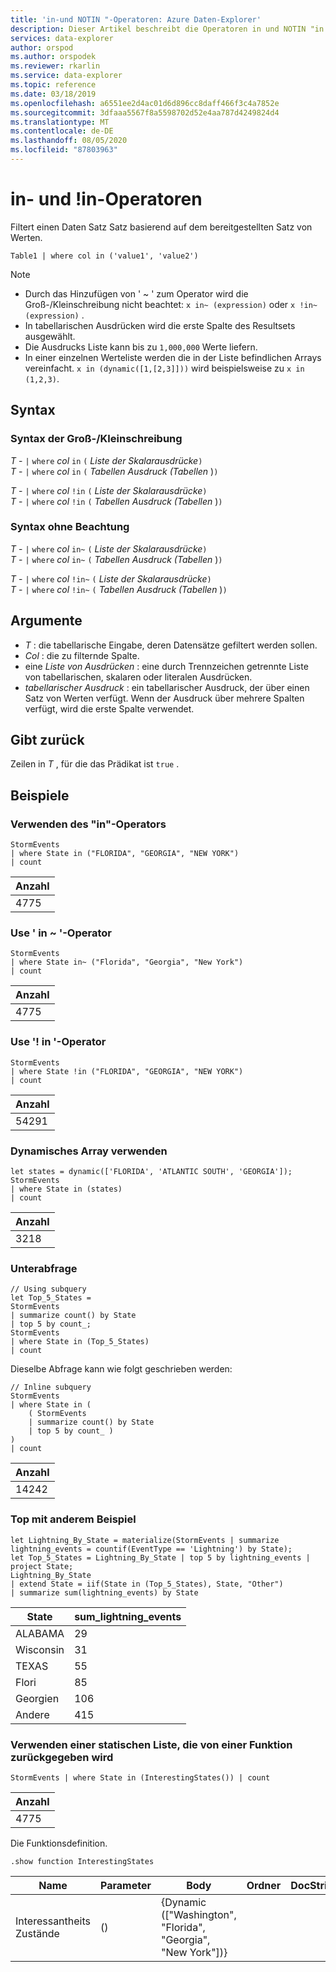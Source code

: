 ```yaml
---
title: 'in-und NOTIN "-Operatoren: Azure Daten-Explorer'
description: Dieser Artikel beschreibt die Operatoren in und NOTIN "in Azure Daten-Explorer.
services: data-explorer
author: orspod
ms.author: orspodek
ms.reviewer: rkarlin
ms.service: data-explorer
ms.topic: reference
ms.date: 03/18/2019
ms.openlocfilehash: a6551ee2d4ac01d6d896cc8daff466f3c4a7852e
ms.sourcegitcommit: 3dfaaa5567f8a5598702d52e4aa787d4249824d4
ms.translationtype: MT
ms.contentlocale: de-DE
ms.lasthandoff: 08/05/2020
ms.locfileid: "87803963"
---
```

# <a name="in-and-in-operators"></a>in- und !in-Operatoren

Filtert einen Daten Satz Satz basierend auf dem bereitgestellten Satz von Werten.

```kusto
Table1 | where col in ('value1', 'value2')
```

> [!NOTE]
> * Durch das Hinzufügen von ' ~ ' zum Operator wird die Groß-/Kleinschreibung nicht beachtet: `x in~ (expression)` oder `x !in~ (expression)` .
> * In tabellarischen Ausdrücken wird die erste Spalte des Resultsets ausgewählt.
> * Die Ausdrucks Liste kann bis zu `1,000,000` Werte liefern.
> * In einer einzelnen Werteliste werden die in der Liste befindlichen Arrays vereinfacht. `x in (dynamic([1,[2,3]]))` wird beispielsweise zu `x in (1,2,3)`.
 
## <a name="syntax"></a>Syntax

### <a name="case-sensitive-syntax"></a>Syntax der Groß-/Kleinschreibung

*T* - `|` `where` *col* `in` `(` *Liste der Skalarausdrücke*`)`   
*T* - `|` `where` *col* `in` `(` *Tabellen Ausdruck (Tabellen* )`)`   
 
*T* - `|` `where` *col* `!in` `(` *Liste der Skalarausdrücke*`)`  
*T* - `|` `where` *col* `!in` `(` *Tabellen Ausdruck (Tabellen* )`)`   

### <a name="case-insensitive-syntax"></a>Syntax ohne Beachtung

*T* - `|` `where` *col* `in~` `(` *Liste der Skalarausdrücke*`)`   
*T* - `|` `where` *col* `in~` `(` *Tabellen Ausdruck (Tabellen* )`)`   
 
*T* - `|` `where` *col* `!in~` `(` *Liste der Skalarausdrücke*`)`  
*T* - `|` `where` *col* `!in~` `(` *Tabellen Ausdruck (Tabellen* )`)`   

## <a name="arguments"></a>Argumente

* *T* : die tabellarische Eingabe, deren Datensätze gefiltert werden sollen.
* *Col* : die zu filternde Spalte.
* eine *Liste von Ausdrücken* : eine durch Trennzeichen getrennte Liste von tabellarischen, skalaren oder literalen Ausdrücken.
* *tabellarischer Ausdruck* : ein tabellarischer Ausdruck, der über einen Satz von Werten verfügt. Wenn der Ausdruck über mehrere Spalten verfügt, wird die erste Spalte verwendet.

## <a name="returns"></a>Gibt zurück

Zeilen in *T* , für die das Prädikat ist `true` .

## <a name="examples"></a>Beispiele  

### <a name="use-in-operator"></a>Verwenden des "in"-Operators

<!-- csl: https://help.kusto.windows.net:443/Samples -->
```kusto
StormEvents 
| where State in ("FLORIDA", "GEORGIA", "NEW YORK") 
| count
```

|Anzahl|
|---|
|4775|  

### <a name="use-in-operator"></a>Use ' in ~ '-Operator  

<!-- csl: https://help.kusto.windows.net:443/Samples -->
```kusto
StormEvents 
| where State in~ ("Florida", "Georgia", "New York") 
| count
```

|Anzahl|
|---|
|4775|  

### <a name="use-in-operator"></a>Use '! in '-Operator

<!-- csl: https://help.kusto.windows.net:443/Samples -->
```kusto
StormEvents 
| where State !in ("FLORIDA", "GEORGIA", "NEW YORK") 
| count
```

|Anzahl|
|---|
|54291|  


### <a name="use-dynamic-array"></a>Dynamisches Array verwenden

<!-- csl: https://help.kusto.windows.net:443/Samples -->
```kusto
let states = dynamic(['FLORIDA', 'ATLANTIC SOUTH', 'GEORGIA']);
StormEvents 
| where State in (states)
| count
```

|Anzahl|
|---|
|3218|

### <a name="subquery"></a>Unterabfrage

<!-- csl: https://help.kusto.windows.net:443/Samples -->
```kusto
// Using subquery
let Top_5_States = 
StormEvents
| summarize count() by State
| top 5 by count_; 
StormEvents 
| where State in (Top_5_States) 
| count
```

Dieselbe Abfrage kann wie folgt geschrieben werden:

<!-- csl: https://help.kusto.windows.net:443/Samples -->
```kusto
// Inline subquery 
StormEvents 
| where State in (
    ( StormEvents
    | summarize count() by State
    | top 5 by count_ )
) 
| count
```

|Anzahl|
|---|
|14242|  

### <a name="top-with-other-example"></a>Top mit anderem Beispiel

<!-- csl: https://help.kusto.windows.net:443/Samples -->
```kusto
let Lightning_By_State = materialize(StormEvents | summarize lightning_events = countif(EventType == 'Lightning') by State);
let Top_5_States = Lightning_By_State | top 5 by lightning_events | project State; 
Lightning_By_State
| extend State = iif(State in (Top_5_States), State, "Other")
| summarize sum(lightning_events) by State 
```

| State     | sum_lightning_events |
|-----------|----------------------|
| ALABAMA   | 29                   |
| Wisconsin | 31                   |
| TEXAS     | 55                   |
| Flori   | 85                   |
| Georgien   | 106                  |
| Andere     | 415                  |

### <a name="use-a-static-list-returned-by-a-function"></a>Verwenden einer statischen Liste, die von einer Funktion zurückgegeben wird

<!-- csl: https://help.kusto.windows.net:443/Samples -->
```kusto
StormEvents | where State in (InterestingStates()) | count

```

|Anzahl|
|---|
|4775|  

Die Funktionsdefinition.

<!-- csl: https://help.kusto.windows.net:443/Samples -->
```kusto
.show function InterestingStates
```

|Name|Parameter|Body|Ordner|DocString|
|---|---|---|---|---|
|Interessantheits Zustände|()|{Dynamic (["Washington", "Florida", "Georgia", "New York"])}
